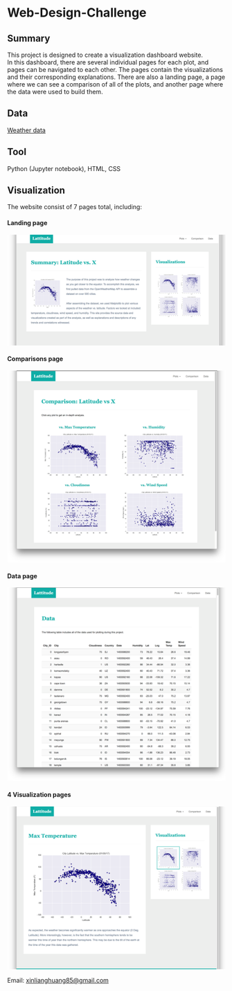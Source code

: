 # Web-Design-Challenge
## Summary ##
This project is designed to create a visualization dashboard website.<br>
In this dashboard, there are several individual pages for each plot, and pages can be navigated to each other. The pages contain the visualizations and their corresponding explanations. There are also a landing page, a page where we can see a comparison of all of the plots, and another page where the data were used to build them.
## Data ##
[Weather data](WebVisualizations/Resources/cities.csv)

## Tool ##
Python (Jupyter notebook), HTML, CSS
## Visualization ##
The website consist of 7 pages total, including:
#### Landing page

![Landing page large screen](WebVisualizations/Images/landing-lg.png)


#### Comparisons page

![comparison page large screen](WebVisualizations/Images/comparison-lg.png)



#### Data page

![data page large screen](WebVisualizations/Images/data-lg.png)


#### 4 Visualization pages


![visualize page large screen](WebVisualizations/Images/visualize-lg.png)

Email:
xinlianghuang85@gmail.com
